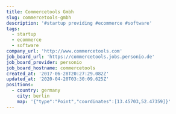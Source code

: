 ```yaml
---
title: Commercetools Gmbh
slug: commercetools-gmbh
description: '#startup providing #ecommerce #software'
tags:
  - startup
  - ecommerce
  - software
company_url: 'http://www.commercetools.com'
job_board_url: 'https://commercetools.jobs.personio.de'
job_board_provider: personio
job_board_hostname: commercetools
created_at: '2017-06-28T20:27:29.082Z'
updated_at: '2020-04-20T03:30:09.625Z'
positions:
  - country: germany
    city: berlin
    map: '{"type":"Point","coordinates":[13.45703,52.47359]}'
---
```


